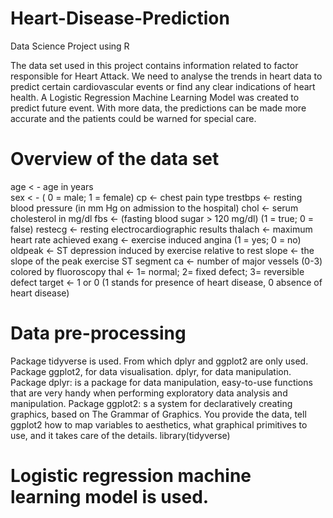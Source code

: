 # Heart-Disease-Prediction
Data Science Project using R

The data set used in this project contains information related to factor responsible for Heart Attack. We need to analyse the trends in heart data to predict certain cardiovascular events or find any clear indications of heart health. A Logistic Regression Machine Learning Model was created to predict future event. With more data, the predictions can be made more accurate and the patients could be warned for special care.

# Overview of the data set
age < -  age in years								
sex < - ( 0 = male; 1 = female)
cp <- chest pain type
trestbps <- resting blood pressure (in mm Hg on admission to the hospital)
chol <- serum cholesterol in mg/dl
fbs <- (fasting blood sugar > 120 mg/dl) (1 = true; 0 = false)
restecg <- resting electrocardiographic results
thalach <- maximum heart rate achieved
exang <- exercise induced angina (1 = yes; 0 = no)
oldpeak <- ST depression induced by exercise relative to rest
slope <- the slope of the peak exercise ST segment
ca <- number of major vessels (0-3) colored by fluoroscopy
thal <- 1= normal; 2= fixed defect; 3= reversible defect
target <- 1 or 0 (1 stands for presence of heart disease, 0 absence of heart disease)

# Data pre-processing

Package tidyverse is used. From which dplyr and ggplot2 are only used. Package ggplot2, for data visualisation. dplyr, for data manipulation.
Package dplyr: is a package for data manipulation, easy-to-use functions that are very handy when performing exploratory data analysis and manipulation.
Package ggplot2: s a system for declaratively creating graphics, based on The Grammar of Graphics. You provide the data, tell ggplot2 how to map variables to aesthetics, what graphical primitives to use, and it takes care of the details.
library(tidyverse)

# Logistic regression machine learning model is used.






